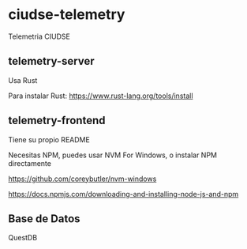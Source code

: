 # ciudse-telemetry

Telemetria CIUDSE

## telemetry-server

Usa Rust

Para instalar Rust:
https://www.rust-lang.org/tools/install


## telemetry-frontend

Tiene su propio README

Necesitas NPM, puedes usar NVM For Windows, o instalar NPM directamente

https://github.com/coreybutler/nvm-windows

https://docs.npmjs.com/downloading-and-installing-node-js-and-npm

## Base de Datos

QuestDB